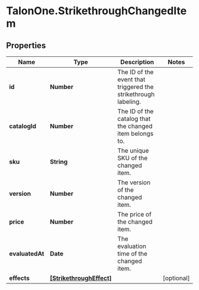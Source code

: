 # TalonOne.StrikethroughChangedItem

## Properties

Name | Type | Description | Notes
------------ | ------------- | ------------- | -------------
**id** | **Number** | The ID of the event that triggered the strikethrough labeling. | 
**catalogId** | **Number** | The ID of the catalog that the changed item belongs to. | 
**sku** | **String** | The unique SKU of the changed item. | 
**version** | **Number** | The version of the changed item. | 
**price** | **Number** | The price of the changed item. | 
**evaluatedAt** | **Date** | The evaluation time of the changed item. | 
**effects** | [**[StrikethroughEffect]**](StrikethroughEffect.md) |  | [optional] 


